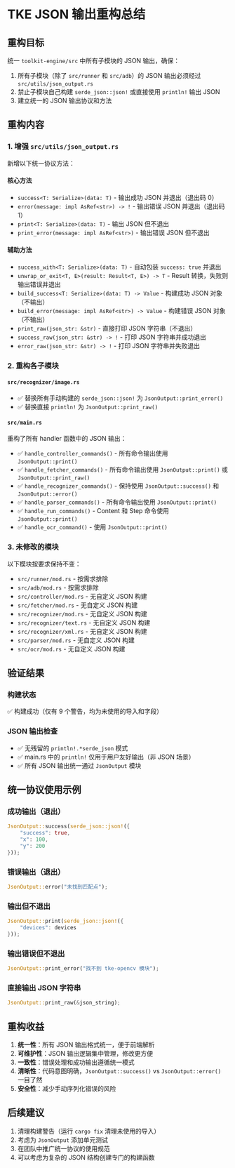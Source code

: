 # TKE JSON 输出重构总结

## 重构目标

统一 `toolkit-engine/src` 中所有子模块的 JSON 输出，确保：
1. 所有子模块（除了 `src/runner` 和 `src/adb`）的 JSON 输出必须经过 `src/utils/json_output.rs`
2. 禁止子模块自己构建 `serde_json::json!` 或直接使用 `println!` 输出 JSON
3. 建立统一的 JSON 输出协议和方法

## 重构内容

### 1. 增强 `src/utils/json_output.rs`

新增以下统一协议方法：

#### 核心方法
- `success<T: Serialize>(data: T)` - 输出成功 JSON 并退出（退出码 0）
- `error(message: impl AsRef<str>) -> !` - 输出错误 JSON 并退出（退出码 1）
- `print<T: Serialize>(data: T)` - 输出 JSON 但不退出
- `print_error(message: impl AsRef<str>)` - 输出错误 JSON 但不退出

#### 辅助方法
- `success_with<T: Serialize>(data: T)` - 自动包装 `success: true` 并退出
- `unwrap_or_exit<T, E>(result: Result<T, E>) -> T` - Result 转换，失败则输出错误并退出
- `build_success<T: Serialize>(data: T) -> Value` - 构建成功 JSON 对象（不输出）
- `build_error(message: impl AsRef<str>) -> Value` - 构建错误 JSON 对象（不输出）
- `print_raw(json_str: &str)` - 直接打印 JSON 字符串（不退出）
- `success_raw(json_str: &str) -> !` - 打印 JSON 字符串并成功退出
- `error_raw(json_str: &str) -> !` - 打印 JSON 字符串并失败退出

### 2. 重构各子模块

#### `src/recognizer/image.rs`
- ✅ 替换所有手动构建的 `serde_json::json!` 为 `JsonOutput::print_error()`
- ✅ 替换直接 `println!` 为 `JsonOutput::print_raw()`

#### `src/main.rs`
重构了所有 handler 函数中的 JSON 输出：

- ✅ `handle_controller_commands()` - 所有命令输出使用 `JsonOutput::print()`
- ✅ `handle_fetcher_commands()` - 所有命令输出使用 `JsonOutput::print()` 或 `JsonOutput::print_raw()`
- ✅ `handle_recognizer_commands()` - 保持使用 `JsonOutput::success()` 和 `JsonOutput::error()`
- ✅ `handle_parser_commands()` - 所有命令输出使用 `JsonOutput::print()`
- ✅ `handle_run_commands()` - Content 和 Step 命令使用 `JsonOutput::print()`
- ✅ `handle_ocr_command()` - 使用 `JsonOutput::print()`

### 3. 未修改的模块

以下模块按要求保持不变：
- `src/runner/mod.rs` - 按需求排除
- `src/adb/mod.rs` - 按需求排除
- `src/controller/mod.rs` - 无自定义 JSON 构建
- `src/fetcher/mod.rs` - 无自定义 JSON 构建
- `src/recognizer/mod.rs` - 无自定义 JSON 构建
- `src/recognizer/text.rs` - 无自定义 JSON 构建
- `src/recognizer/xml.rs` - 无自定义 JSON 构建
- `src/parser/mod.rs` - 无自定义 JSON 构建
- `src/ocr/mod.rs` - 无自定义 JSON 构建

## 验证结果

### 构建状态
✅ 构建成功（仅有 9 个警告，均为未使用的导入和字段）

### JSON 输出检查
- ✅ 无残留的 `println!.*serde_json` 模式
- ✅ main.rs 中的 `println!` 仅用于用户友好输出（非 JSON 场景）
- ✅ 所有 JSON 输出统一通过 `JsonOutput` 模块

## 统一协议使用示例

### 成功输出（退出）
```rust
JsonOutput::success(serde_json::json!({
    "success": true,
    "x": 100,
    "y": 200
}));
```

### 错误输出（退出）
```rust
JsonOutput::error("未找到匹配点");
```

### 输出但不退出
```rust
JsonOutput::print(serde_json::json!({
    "devices": devices
}));
```

### 输出错误但不退出
```rust
JsonOutput::print_error("找不到 tke-opencv 模块");
```

### 直接输出 JSON 字符串
```rust
JsonOutput::print_raw(&json_string);
```

## 重构收益

1. **统一性**：所有 JSON 输出格式统一，便于前端解析
2. **可维护性**：JSON 输出逻辑集中管理，修改更方便
3. **一致性**：错误处理和成功输出遵循统一模式
4. **清晰性**：代码意图明确，`JsonOutput::success()` vs `JsonOutput::error()` 一目了然
5. **安全性**：减少手动序列化错误的风险

## 后续建议

1. 清理构建警告（运行 `cargo fix` 清理未使用的导入）
2. 考虑为 `JsonOutput` 添加单元测试
3. 在团队中推广统一协议的使用规范
4. 可以考虑为复杂的 JSON 结构创建专门的构建函数
